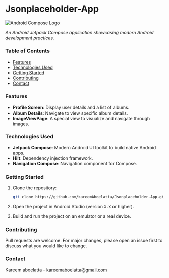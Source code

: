 # Jsonplaceholder-App

![Android Compose Logo](https://3.bp.blogspot.com/-VVp3WvJvl84/X0Vu6EjYqDI/AAAAAAAAPjU/ZOMKiUlgfg8ok8DY8Hc-ocOvGdB0z86AgCLcBGAsYHQ/s1600/jetpack%2Bcompose%2Bicon_RGB.png) 

_An Android Jetpack Compose application showcasing modern Android development practices._

### Table of Contents

- [Features](#features)
- [Technologies Used](#technologies-used)
- [Getting Started](#getting-started)
- [Contributing](#contributing)
- [Contact](#contact)

### Features

- **Profile Screen**: Display user details and a list of albums.
- **Album Details**: Navigate to view specific album details.
- **ImageViewPage**: A special view to visualize and navigate through images.

### Technologies Used

- **Jetpack Compose**: Modern Android UI toolkit to build native Android apps.
- **Hilt**: Dependency injection framework.
- **Navigation Compose**: Navigation component for Compose.


### Getting Started

1. Clone the repository:
    ```bash
    git clone https://github.com/kareemAboelatta/Jsonplaceholder-App.git
    ```

2. Open the project in Android Studio (version `X.X` or higher).

3. Build and run the project on an emulator or a real device.

### Contributing

Pull requests are welcome. For major changes, please open an issue first to discuss what you would like to change.


### Contact

Kareem aboelatta  - kareemaboelatta@gmail.com
